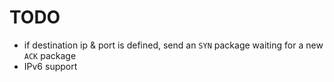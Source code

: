 # TODO

- if destination ip & port is defined, send an `SYN` package waiting for a new `ACK` package
- IPv6 support
